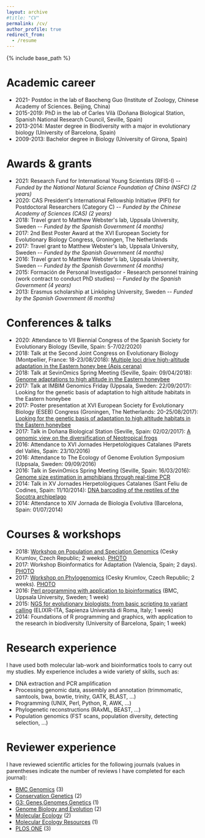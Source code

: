```yaml
---
layout: archive
#title: "CV"
permalink: /cv/
author_profile: true
redirect_from:
  - /resume
---
```


{% include base_path %}

Academic career
======
* 2021- Postdoc in the lab of Baocheng Guo (Institute of Zoology, Chinese Academy of Sciences. Beijing, China)
* 2015-2019: PhD in the lab of Carles Vilà (Doñana Biological Station, Spanish National Research Council, Seville, Spain)
* 2013-2014: Master degree in Biodiversity with a major in evolutionary biology (University of Barcelona, Spain)
* 2009-2013: Bachelor degree in Biology (University of Girona, Spain) 

Awards & grants
======
* 2021: Research Fund for International Young Scientists (RFIS-I) -- <i>Funded by the National Natural Science Foundation of China (NSFC) (2 years)</i> 
* 2020: CAS President's International Fellowship Initiative (PIFI) for Postdoctoral Researchers (Category C) -- <i>Funded by the Chinese Academy of Sciences (CAS) (2 years)</i> 
* 2018: Travel grant to Matthew Webster's lab, Uppsala University, Sweden -- <i>Funded by the Spanish Government (4 months)</i> 
* 2017: 2nd Best Poster Award at the XVI European Society for Evolutionary Biology Congress, Groningen, The Netherlands 
* 2017: Travel grant to Matthew Webster's lab, Uppsala University, Sweden -- <i>Funded by the Spanish Government (4 months)</i> 
* 2016: Travel grant to Matthew Webster's lab, Uppsala University, Sweden -- <i>Funded by the Spanish Government (4 months)</i> 
* 2015: Formación de Personal Investigador - Research personnel training (work contract to conduct PhD studies) -- <i>Funded by the Spanish Government (4 years)</i> 
* 2013: Erasmus scholarship at Linköping University, Sweden -- <i>Funded by the Spanish Government (6 months)</i> 

Conferences & talks
======
* 2020: Attendance to VII Biennial Congress of the Spanish Society for Evolutionary Biology (Seville, Spain: 5-7/02/2020)
* 2018: Talk at the Second Joint Congress on Evolutionary Biology (Montpellier, France: 18-23/08/2018): <a href="https://programme.europa-organisation.com/slides/programme_jointCongressEvolBiology-2018/webconf/764_22082018_0950_einstein_Santiago_Montero-Mendieta_578/index.html" target="_blank">Multiple loci drive high-altitude adaptation in the Eastern honey bee (Apis cerana)</a>
* 2018: Talk at SevinOmics Spring Meeting (Seville, Spain: 09/04/2018): <a href="/files/2018_slides_sevinomics.pdf" target="_blank">Genome adaptations to high altitude in the Eastern honeybee</a>
* 2017: Talk at IMBIM Genomics Friday (Uppsala, Sweden: 22/09/2017): Looking for the genetic basis of adaptation to high altitude habitats in the Eastern honeybee
* 2017: Poster presentation at XVI European Society for Evolutionary Biology (ESEB) Congress (Groningen, The Netherlands: 20-25/08/2017): <a href="/images/poster_groningen_2017.png" target="_blank">Looking for the genetic basis of adaptation to high altitude habitats in the Eastern honeybee</a>
* 2017: Talk in Doñana Biological Station (Seville, Spain: 02/02/2017): <a href="/files/2017_slides_ebd.pdf" target="_blank">A genomic view on the diversification of Neotropical frogs</a>
* 2016: Attendance to XVI Jornades Herpetològiques Catalanes (Parets del Vallès, Spain: 23/10/2016)
* 2016: Attendance to The Ecology of Genome Evolution Symposium (Uppsala, Sweden: 09/09/2016)
* 2016: Talk in SevinOmics Spring Meeting (Seville, Spain: 16/03/2016): <a href="/files/2016_slides_sevinomics.pdf" target="_blank">Genome size estimation in amphibians through real-time PCR</a>
* 2014: Talk in XV Jornades Herpetològiques Catalanes (Sant Feliu de Codines, Spain: 11/10/2014): <a href="/files/2014_slides_barcoding.pdf" target="_blank">DNA barcoding of the reptiles of the Socotra archipelago</a>
* 2014: Attendance to XIV Jornada de Biologia Evolutiva (Barcelona, Spain: 01/07/2014)

Courses & workshops
======
* 2018: <a href="http://evomics.org/workshops/workshop-on-population-and-speciation-genomics/2018-workshop-on-population-and-speciation-genomics-cesky-krumlov/" target="_blank">Workshop on Population and Speciation Genomics</a> (Cesky Krumlov, Czech Republic; 2 weeks). <a href="https://raw.githubusercontent.com/santiagomonteromendieta/santiagomonteromendieta.github.io/master/images/workshops/photo_evomics_2018.jpg" target="_blank">PHOTO</a>
* 2017: Workshop Bioinformatics for Adaptation (Valencia, Spain; 2 days). <a href="https://raw.githubusercontent.com/santiagomonteromendieta/santiagomonteromendieta.github.io/master/images/workshops/photo_adaptnet_2017.jpeg" target="_blank">PHOTO</a>
* 2017: <a href="http://evomics.org/2017-workshop-on-phylogenomics-cesky-krumlov/" target="_blank">Workshop on Phylogenomics</a> (Cesky Krumlov, Czech Republic; 2 weeks). <a href="https://raw.githubusercontent.com/santiagomonteromendieta/santiagomonteromendieta.github.io/master/images/workshops/photo_evomics_2017.jpeg" target="_blank">PHOTO</a>
* 2016: <a href="https://akademiliv.se/en/2016/02/31610/" target="_blank">Perl programming with application to bioinformatics</a> (BMC, Uppsala University, Sweden; 1 week)
* 2015: <a href="https://github.com/ELIXIR-IIB-training/VarCall2015" target="_blank">NGS for evolutionary biologists: from basic scripting to variant calling</a> (ELIXIR-ITA, Sapienza Università di Roma, Italy; 1 week)
* 2014: Foundations of R programming and graphics, with application to the research in biodiversity (University of Barcelona, Spain; 1 week)

Research experience
======
I have used both molecular lab-work and bioinformatics tools to carry out my studies. My experience includes a wide variety of skills, such as: 
* DNA extraction and PCR amplification
* Processing genomic data, assembly and annotation (trimmomatic, samtools, bwa, bowtie, trinity, GATK, BLAST, ...)
* Programming (UNIX, Perl, Python, R, AWK, ...)
* Phylogenetic reconstructions (RAxML, BEAST, ...)
* Population genomics (FST scans, population diversity, detecting selection, ...)

Reviewer experience
======
I have reviewed scientific articles for the following journals (values in parentheses indicate the number of reviews I have completed for each journal):
* <a href="https://bmcgenomics.biomedcentral.com" target="_blank">BMC Genomics</a> (3)
* <a href="https://www.springer.com/journal/10592" target="_blank">Conservation Genetics</a> (2)
* <a href="https://academic.oup.com/g3journal" target="_blank">G3: Genes,Genomes,Genetics</a> (1)
* <a href="https://academic.oup.com/gbe" target="_blank">Genome Biology and Evolution</a> (2)
* <a href="https://onlinelibrary.wiley.com/journal/1365294x" target="_blank">Molecular Ecology</a> (2)
* <a href="https://onlinelibrary.wiley.com/journal/17550998" target="_blank">Molecular Ecology Resources</a> (1)
* <a href="https://journals.plos.org/plosone/" target="_blank">PLOS ONE</a> (3)
